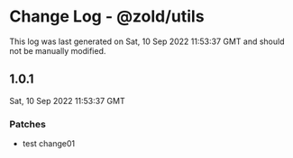 # Change Log - @zold/utils

This log was last generated on Sat, 10 Sep 2022 11:53:37 GMT and should not be manually modified.

## 1.0.1
Sat, 10 Sep 2022 11:53:37 GMT

### Patches

- test change01

